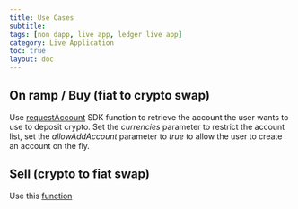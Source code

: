 ```yaml
---
title: Use Cases
subtitle:
tags: [non dapp, live app, ledger live app]
category: Live Application
toc: true
layout: doc
---
```


## On ramp / Buy (fiat to crypto swap)

Use [requestAccount](https://github.com/LedgerHQ/live-app-sdk/blob/main/docs/reference/classes/LedgerLivePlatformSDK.md#requestaccount) SDK function to retrieve the account the user wants to use to deposit crypto. Set the *currencies* parameter to restrict the account list, set the *allowAddAccount* parameter to *true* to allow the user to create an account on the fly.

## Sell (crypto to fiat swap)

Use this [function](../howto/sell/)
